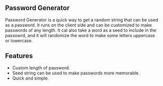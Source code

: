 ## Password Generator

Password Generator is a quick way to get a random string that can be used as a password. It runs on the client side and can be customized to make passwords of any length.
It cal also take a word as a seed to include in the passowrd, and it will randomize the word to make some letters uppercase or lowercase.

## Features
- Custom length of password.
- Seed string can be used to make passwords more memorable.
- Quick and simple.